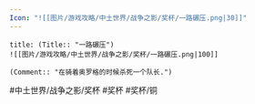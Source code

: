 ```yaml
---
Icon: "![[图片/游戏攻略/中土世界/战争之影/奖杯/一路碾压.png|30]]"
---
```

```ad-common-bronze-trophy
title: (Title:: "一路碾压")
![[图片/游戏攻略/中土世界/战争之影/奖杯/一路碾压.png|100]]

(Comment:: "在骑着奥罗格的时候杀死一个队长.")
```

#中土世界/战争之影/奖杯 #奖杯 #奖杯/铜
